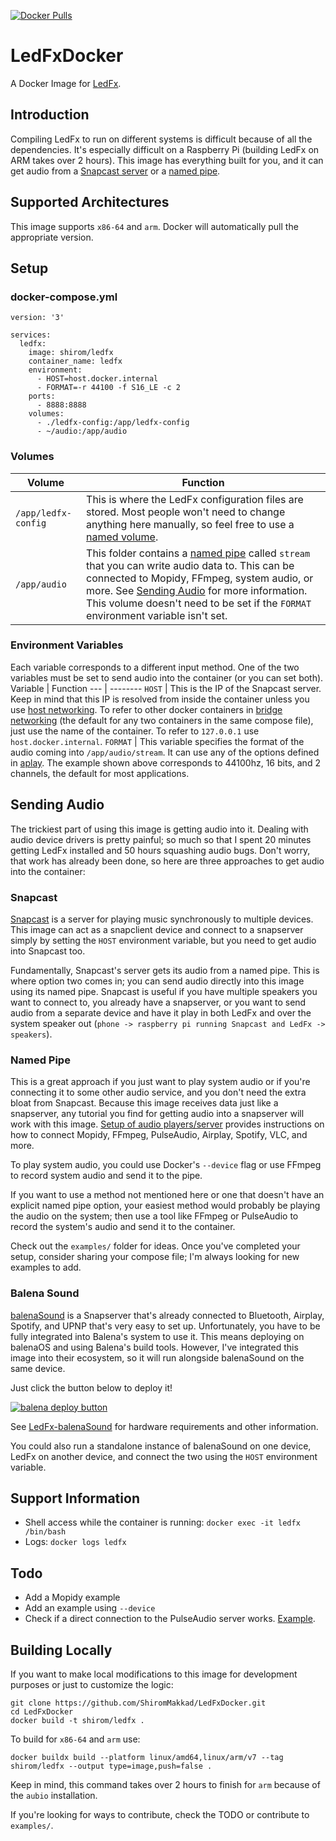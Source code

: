 [![Docker Pulls](https://img.shields.io/docker/pulls/shirom/ledfx.svg?style=for-the-badge&logo=github)](https://hub.docker.com/repository/docker/shirom/ledfx)

# LedFxDocker
A Docker Image for [LedFx](https://github.com/LedFx/LedFx.git). 

## Introduction
Compiling LedFx to run on different systems is difficult because of all the dependencies. It's especially difficult on a Raspberry Pi (building LedFx on ARM takes over 2 hours). This image has everything built for you, and it can get audio from a [Snapcast server](https://github.com/badaix/snapcast) or a [named pipe](https://www.linuxjournal.com/article/2156).

## Supported Architectures
This image supports `x86-64` and `arm`. Docker will automatically pull the appropriate version. 

## Setup
### docker-compose.yml
```
version: '3'

services:
  ledfx:
    image: shirom/ledfx 
    container_name: ledfx
    environment: 
      - HOST=host.docker.internal
      - FORMAT=-r 44100 -f S16_LE -c 2
    ports:
      - 8888:8888
    volumes:
      - ./ledfx-config:/app/ledfx-config
      - ~/audio:/app/audio
```
### Volumes
Volume | Function 
--- | -------- 
`/app/ledfx-config` | This is where the LedFx configuration files are stored. Most people won't need to change anything here manually, so feel free to use a [named volume](https://stackoverflow.com/questions/43248988/how-do-named-volumes-work-in-docker).
`/app/audio` | This folder contains a [named pipe](https://www.linuxjournal.com/article/2156) called `stream` that you can write audio data to. This can be connected to Mopidy, FFmpeg, system audio, or more. See [Sending Audio](#sending-audio) for more information. This volume doesn't need to be set if the `FORMAT` environment variable isn't set. 

### Environment Variables
Each variable corresponds to a different input method. One of the two variables must be set to send audio into the container (or you can set both). 
Variable | Function
--- | --------
`HOST` | This is the IP of the Snapcast server. Keep in mind that this IP is resolved from inside the container unless you use [host networking](https://docs.docker.com/network/host/). To refer to other docker containers in [bridge networking](https://docs.docker.com/network/bridge/) (the default for any two containers in the same compose file), just use the name of the container. To refer to `127.0.0.1` use `host.docker.internal`. 
`FORMAT` | This variable specifies the format of the audio coming into `/app/audio/stream`. It can use any of the options defined in [aplay](https://linux.die.net/man/1/aplay). The example shown above corresponds to 44100hz, 16 bits, and 2 channels, the default for most applications. 

## Sending Audio

The trickiest part of using this image is getting audio into it. Dealing with audio device drivers is pretty painful; so much so that I spent 20 minutes getting LedFx installed and 50 hours squashing audio bugs. Don't worry, that work has already been done, so here are three approaches to get audio into the container:

### Snapcast

[Snapcast](https://github.com/badaix/snapcast) is a server for playing music synchronously to multiple devices. This image can act as a snapclient device and connect to a snapserver simply by setting the `HOST` environment variable, but you need to get audio into Snapcast too. 

Fundamentally, Snapcast's server gets its audio from a named pipe. This is where option two comes in; you can send audio directly into this image using its named pipe. Snapcast is useful if you have multiple speakers you want to connect to, you already have a snapserver, or you want to send audio from a separate device and have it play in both LedFx and over the system speaker out (`phone -> raspberry pi running Snapcast and LedFx -> speakers`). 

### Named Pipe

This is a great approach if you just want to play system audio or if you're connecting it to some other audio service, and you don't need the extra bloat from Snapcast. Because this image receives data just like a snapserver, any tutorial you find for getting audio into a snapserver will work with this image. [Setup of audio players/server](https://github.com/badaix/snapcast/blob/master/doc/player_setup.md) provides instructions on how to connect Mopidy, FFmpeg, PulseAudio, Airplay, Spotify, VLC, and more. 

To play system audio, you could use Docker's `--device` flag or use FFmpeg to record system audio and send it to the pipe. 

If you want to use a method not mentioned here or one that doesn't have an explicit named pipe option, your easiest method would probably be playing the audio on the system; then use a tool like FFmpeg or PulseAudio to record the system's audio and send it to the container. 

Check out the `examples/` folder for ideas. Once you've completed your setup, consider sharing your compose file; I'm always looking for new examples to add. 

### Balena Sound

[balenaSound](https://github.com/balenalabs/balena-sound) is a Snapserver that's already connected to Bluetooth, Airplay, Spotify, and UPNP that's very easy to set up. Unfortunately, you have to be fully integrated into Balena's system to use it. This means deploying on balenaOS and using Balena's build tools. However, I've integrated this image into their ecosystem, so it will run alongside balenaSound on the same device. 

Just click the button below to deploy it!

[![balena deploy button](https://www.balena.io/deploy.svg)](https://dashboard.balena-cloud.com/deploy?repoUrl=https://github.com/ShiromMakkad/LedFx-balenaSound)

See [LedFx-balenaSound](https://github.com/ShiromMakkad/LedFx-balenaSound) for hardware requirements and other information. 

You could also run a standalone instance of balenaSound on one device, LedFx on another device, and connect the two using the `HOST` environment variable. 

## Support Information
- Shell access while the container is running: `docker exec -it ledfx /bin/bash`
- Logs: `docker logs ledfx`

## Todo
- Add a Mopidy example
- Add an example using `--device`
- Check if a direct connection to the PulseAudio server works. [Example](https://github.com/balenablocks/audio#sendreceive-audio). 

## Building Locally

If you want to make local modifications to this image for development purposes or just to customize the logic:
```
git clone https://github.com/ShiromMakkad/LedFxDocker.git
cd LedFxDocker
docker build -t shirom/ledfx .
```
To build for `x86-64` and `arm` use:

`docker buildx build --platform linux/amd64,linux/arm/v7 --tag shirom/ledfx --output type=image,push=false .`

Keep in mind, this command takes over 2 hours to finish for `arm` because of the `aubio` installation.

If you're looking for ways to contribute, check the TODO or contribute to `examples/`. 

